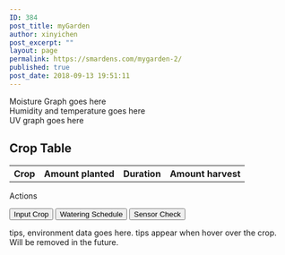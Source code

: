```yaml
---
ID: 384
post_title: myGarden
author: xinyichen
post_excerpt: ""
layout: page
permalink: https://smardens.com/mygarden-2/
published: true
post_date: 2018-09-13 19:51:11
---
```

<div class="row">
 <div id="graph" class="column left">Moisture Graph goes here</div>
 <div id="graph" class="column middle">Humidity and temperature goes here</div>
 <div id="graph" class="column right">UV graph goes here</div>
</div>
<h2>Crop Table</h2>
<div class="row">
 <div class="column2 left">
  <table id="cropTable" class="dataTable">
   <tr class="dataTable">
    <th class="dataTable">Crop</th>
    <th class="dataTable">Amount planted</th>
    <th class="dataTable">Duration</th>
    <th class="dataTable">Amount harvest</th>
   </tr>
  </table>
 </div>
 <div class="column2 right" id="graph">
  <p>Actions</p>
  <button type="button" id="crop">Input Crop</button>
  <button type="button" id="schedule">Watering Schedule</button>
  <button type="button" id="sensor">Sensor Check</button>
 </div>
</div>
<div id="graph"><p>tips, environment data goes here. tips appear when hover over the crop. Will be removed in the future.</p></div>
</div>